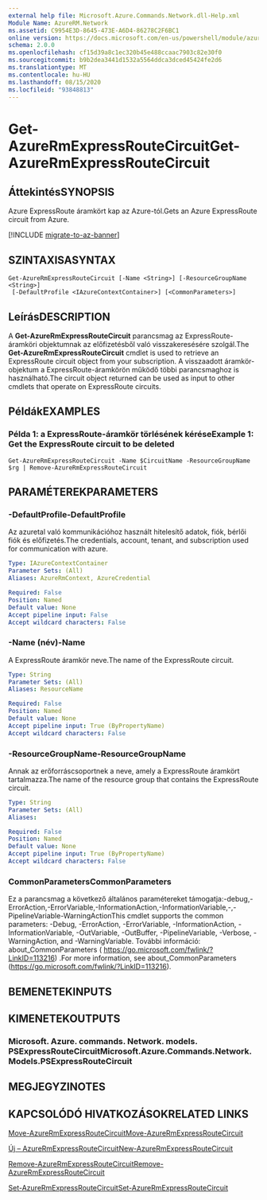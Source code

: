 ```yaml
---
external help file: Microsoft.Azure.Commands.Network.dll-Help.xml
Module Name: AzureRM.Network
ms.assetid: C9954E3D-8645-473E-A6D4-86278C2F6BC1
online version: https://docs.microsoft.com/en-us/powershell/module/azurerm.network/get-azurermexpressroutecircuit
schema: 2.0.0
ms.openlocfilehash: cf15d39a8c1ec320b45e488ccaac7903c82e30f0
ms.sourcegitcommit: b9b2dea3441d1532a5564ddca3dced45424fe2d6
ms.translationtype: MT
ms.contentlocale: hu-HU
ms.lasthandoff: 08/15/2020
ms.locfileid: "93848813"
---
```

# <span data-ttu-id="5740b-101">Get-AzureRmExpressRouteCircuit</span><span class="sxs-lookup"><span data-stu-id="5740b-101">Get-AzureRmExpressRouteCircuit</span></span>

## <span data-ttu-id="5740b-102">Áttekintés</span><span class="sxs-lookup"><span data-stu-id="5740b-102">SYNOPSIS</span></span>
<span data-ttu-id="5740b-103">Azure ExpressRoute áramkört kap az Azure-tól.</span><span class="sxs-lookup"><span data-stu-id="5740b-103">Gets an Azure ExpressRoute circuit from Azure.</span></span>

[!INCLUDE [migrate-to-az-banner](../../includes/migrate-to-az-banner.md)]

## <span data-ttu-id="5740b-104">SZINTAXISA</span><span class="sxs-lookup"><span data-stu-id="5740b-104">SYNTAX</span></span>

```
Get-AzureRmExpressRouteCircuit [-Name <String>] [-ResourceGroupName <String>]
 [-DefaultProfile <IAzureContextContainer>] [<CommonParameters>]
```

## <span data-ttu-id="5740b-105">Leírás</span><span class="sxs-lookup"><span data-stu-id="5740b-105">DESCRIPTION</span></span>
<span data-ttu-id="5740b-106">A **Get-AzureRmExpressRouteCircuit** parancsmag az ExpressRoute-áramköri objektumnak az előfizetésből való visszakeresésére szolgál.</span><span class="sxs-lookup"><span data-stu-id="5740b-106">The **Get-AzureRmExpressRouteCircuit** cmdlet is used to retrieve an ExpressRoute circuit object from your subscription.</span></span> <span data-ttu-id="5740b-107">A visszaadott áramkör-objektum a ExpressRoute-áramkörön működő többi parancsmaghoz is használható.</span><span class="sxs-lookup"><span data-stu-id="5740b-107">The circuit object returned can be used as input to other cmdlets that operate on ExpressRoute circuits.</span></span>

## <span data-ttu-id="5740b-108">Példák</span><span class="sxs-lookup"><span data-stu-id="5740b-108">EXAMPLES</span></span>

### <span data-ttu-id="5740b-109">Példa 1: a ExpressRoute-áramkör törlésének kérése</span><span class="sxs-lookup"><span data-stu-id="5740b-109">Example 1: Get the ExpressRoute circuit to be deleted</span></span>
```
Get-AzureRmExpressRouteCircuit -Name $CircuitName -ResourceGroupName $rg | Remove-AzureRmExpressRouteCircuit
```

## <span data-ttu-id="5740b-110">PARAMÉTEREK</span><span class="sxs-lookup"><span data-stu-id="5740b-110">PARAMETERS</span></span>

### <span data-ttu-id="5740b-111">-DefaultProfile</span><span class="sxs-lookup"><span data-stu-id="5740b-111">-DefaultProfile</span></span>
<span data-ttu-id="5740b-112">Az azuretal való kommunikációhoz használt hitelesítő adatok, fiók, bérlői fiók és előfizetés.</span><span class="sxs-lookup"><span data-stu-id="5740b-112">The credentials, account, tenant, and subscription used for communication with azure.</span></span>

```yaml
Type: IAzureContextContainer
Parameter Sets: (All)
Aliases: AzureRmContext, AzureCredential

Required: False
Position: Named
Default value: None
Accept pipeline input: False
Accept wildcard characters: False
```

### <span data-ttu-id="5740b-113">-Name (név)</span><span class="sxs-lookup"><span data-stu-id="5740b-113">-Name</span></span>
<span data-ttu-id="5740b-114">A ExpressRoute áramkör neve.</span><span class="sxs-lookup"><span data-stu-id="5740b-114">The name of the ExpressRoute circuit.</span></span>

```yaml
Type: String
Parameter Sets: (All)
Aliases: ResourceName

Required: False
Position: Named
Default value: None
Accept pipeline input: True (ByPropertyName)
Accept wildcard characters: False
```

### <span data-ttu-id="5740b-115">-ResourceGroupName</span><span class="sxs-lookup"><span data-stu-id="5740b-115">-ResourceGroupName</span></span>
<span data-ttu-id="5740b-116">Annak az erőforráscsoportnek a neve, amely a ExpressRoute áramkört tartalmazza.</span><span class="sxs-lookup"><span data-stu-id="5740b-116">The name of the resource group that contains the ExpressRoute circuit.</span></span>

```yaml
Type: String
Parameter Sets: (All)
Aliases: 

Required: False
Position: Named
Default value: None
Accept pipeline input: True (ByPropertyName)
Accept wildcard characters: False
```

### <span data-ttu-id="5740b-117">CommonParameters</span><span class="sxs-lookup"><span data-stu-id="5740b-117">CommonParameters</span></span>
<span data-ttu-id="5740b-118">Ez a parancsmag a következő általános paramétereket támogatja:-debug,-ErrorAction,-ErrorVariable,-InformationAction,-InformationVariable,-,-PipelineVariable-WarningAction</span><span class="sxs-lookup"><span data-stu-id="5740b-118">This cmdlet supports the common parameters: -Debug, -ErrorAction, -ErrorVariable, -InformationAction, -InformationVariable, -OutVariable, -OutBuffer, -PipelineVariable, -Verbose, -WarningAction, and -WarningVariable.</span></span> <span data-ttu-id="5740b-119">További információ: about_CommonParameters ( https://go.microsoft.com/fwlink/?LinkID=113216) .</span><span class="sxs-lookup"><span data-stu-id="5740b-119">For more information, see about_CommonParameters (https://go.microsoft.com/fwlink/?LinkID=113216).</span></span>

## <span data-ttu-id="5740b-120">BEMENETEK</span><span class="sxs-lookup"><span data-stu-id="5740b-120">INPUTS</span></span>

## <span data-ttu-id="5740b-121">KIMENETEK</span><span class="sxs-lookup"><span data-stu-id="5740b-121">OUTPUTS</span></span>

### <span data-ttu-id="5740b-122">Microsoft. Azure. commands. Network. models. PSExpressRouteCircuit</span><span class="sxs-lookup"><span data-stu-id="5740b-122">Microsoft.Azure.Commands.Network.Models.PSExpressRouteCircuit</span></span>

## <span data-ttu-id="5740b-123">MEGJEGYZI</span><span class="sxs-lookup"><span data-stu-id="5740b-123">NOTES</span></span>

## <span data-ttu-id="5740b-124">KAPCSOLÓDÓ HIVATKOZÁSOK</span><span class="sxs-lookup"><span data-stu-id="5740b-124">RELATED LINKS</span></span>

[<span data-ttu-id="5740b-125">Move-AzureRmExpressRouteCircuit</span><span class="sxs-lookup"><span data-stu-id="5740b-125">Move-AzureRmExpressRouteCircuit</span></span>](Move-AzureRmExpressRouteCircuit.md)

[<span data-ttu-id="5740b-126">Új – AzureRmExpressRouteCircuit</span><span class="sxs-lookup"><span data-stu-id="5740b-126">New-AzureRmExpressRouteCircuit</span></span>](New-AzureRmExpressRouteCircuit.md)

[<span data-ttu-id="5740b-127">Remove-AzureRmExpressRouteCircuit</span><span class="sxs-lookup"><span data-stu-id="5740b-127">Remove-AzureRmExpressRouteCircuit</span></span>](Remove-AzureRmExpressRouteCircuit.md)

[<span data-ttu-id="5740b-128">Set-AzureRmExpressRouteCircuit</span><span class="sxs-lookup"><span data-stu-id="5740b-128">Set-AzureRmExpressRouteCircuit</span></span>](Set-AzureRmExpressRouteCircuit.md)
